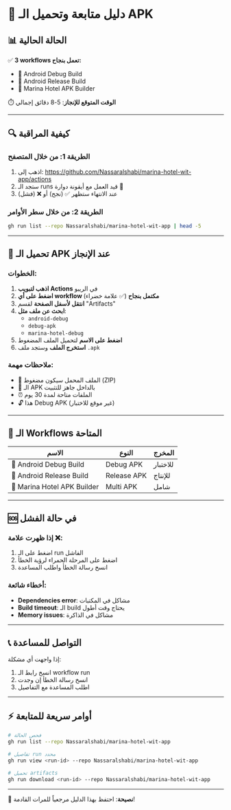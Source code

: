 # 🚀 دليل متابعة وتحميل الـ APK

## 📊 الحالة الحالية
✅ **3 workflows تعمل بنجاح:**
- 🔧 Android Debug Build
- 🚀 Android Release Build  
- 🚀 Marina Hotel APK Builder

⏱️ **الوقت المتوقع للإنجاز**: 5-8 دقائق إجمالي

---

## 🔍 كيفية المراقبة

### الطريقة 1: من خلال المتصفح
1. اذهب إلى: https://github.com/Nassaralshabi/marina-hotel-wit-app/actions
2. ستجد الـ runs قيد العمل مع أيقونة دوارة 🔄
3. عند الانتهاء ستظهر ✅ (نجح) أو ❌ (فشل)

### الطريقة 2: من خلال سطر الأوامر
```bash
gh run list --repo Nassaralshabi/marina-hotel-wit-app | head -5
```

---

## 📱 تحميل الـ APK عند الإنجاز

### الخطوات:
1. **اذهب لتبويب Actions** في الريبو
2. **اضغط على أي workflow مكتمل بنجاح** (✅ علامة خضراء)
3. **انتقل لأسفل الصفحة** لقسم "Artifacts"
4. **ابحث عن ملف مثل**:
   - `android-debug` 
   - `debug-apk`
   - `marina-hotel-debug`
5. **اضغط على الاسم** لتحميل الملف المضغوط
6. **استخرج الملف** وستجد ملف `.apk`

### ملاحظات مهمة:
- 📁 الملف المحمل سيكون مضغوط (ZIP)
- 📱 الـ APK بالداخل جاهز للتثبيت
- ⏰ الملفات متاحة لمدة 30 يوم
- 🔓 هذا Debug APK (غير موقع للاختبار)

---

## 🎯 الـ Workflows المتاحة

| الاسم | النوع | المخرج |
|-------|--------|---------|
| 🔧 Android Debug Build | Debug APK | للاختبار |
| 🚀 Android Release Build | Release APK | للإنتاج |
| 🚀 Marina Hotel APK Builder | Multi APK | شامل |

---

## 🆘 في حالة الفشل

### إذا ظهرت علامة ❌:
1. اضغط على الـ run الفاشل
2. اضغط على المرحلة الحمراء لرؤية الخطأ
3. انسخ رسالة الخطأ واطلب المساعدة

### أخطاء شائعة:
- **Dependencies error**: مشاكل في المكتبات
- **Build timeout**: الـ build يحتاج وقت أطول
- **Memory issues**: مشاكل في الذاكرة

---

## 📞 التواصل للمساعدة

إذا واجهت أي مشكلة:
1. انسخ رابط الـ workflow run
2. انسخ رسالة الخطأ إن وجدت  
3. اطلب المساعدة مع التفاصيل

---

## ⚡ أوامر سريعة للمتابعة

```bash
# فحص الحالة
gh run list --repo Nassaralshabi/marina-hotel-wit-app

# تفاصيل run محدد
gh run view <run-id> --repo Nassaralshabi/marina-hotel-wit-app

# تحميل artifacts
gh run download <run-id> --repo Nassaralshabi/marina-hotel-wit-app
```

---

🎉 **نصيحة**: احتفظ بهذا الدليل مرجعياً للمرات القادمة!